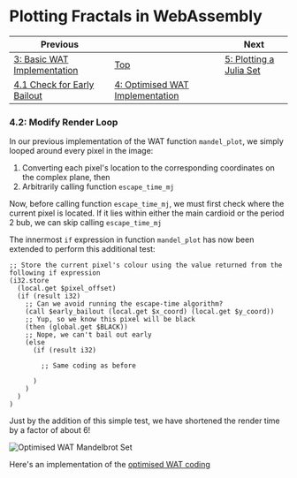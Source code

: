 # Plotting Fractals in WebAssembly

| Previous | | Next
|---|---|---
| [3: Basic WAT Implementation](../../03%20WAT%20Basic%20Implementation/) | [Top](/2021/12/07/plotting-fractals-in-webassembly.html) | [5: Plotting a Julia Set](../../05%20MB%20Julia%20Set/)
| [4.1 Check for Early Bailout](../01/) | [4: Optimised WAT Implementation](../) |

### 4.2: Modify Render Loop

In our previous implementation of the WAT function `mandel_plot`, we simply looped around every pixel in the image:

1. Converting each pixel's location to the corresponding coordinates on the complex plane, then
1. Arbitrarily calling function `escape_time_mj`

Now, before calling function `escape_time_mj`, we must first check where the current pixel is located.  If it lies within either the main cardioid or the period 2 bub, we can skip calling `escape_time_mj`

The innermost `if` expression in function `mandel_plot` has now been extended to perform this additional test:

```wast
;; Store the current pixel's colour using the value returned from the following if expression
(i32.store
  (local.get $pixel_offset)
  (if (result i32)
    ;; Can we avoid running the escape-time algorithm?
    (call $early_bailout (local.get $x_coord) (local.get $y_coord))
    ;; Yup, so we know this pixel will be black
    (then (global.get $BLACK))
    ;; Nope, we can't bail out early
    (else
      (if (result i32)

        ;; Same coding as before

      )
    )
  )
)
```

Just by the addition of this simple test, we have shortened the render time by a factor of about 6!

![Optimised WAT Mandelbrot Set](/asssets/chriswhealy/optimised-rendered-mbset.png)

Here's an implementation of the [optimised WAT coding](../wat-optimised-implementation.html)
